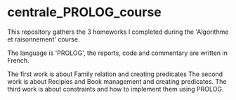 # centrale_PROLOG_course

This repository gathers the 3 homeworks I completed during the 'Algorithme et raisonnement' course. 

The language is 'PROLOG', the reports, code and commentary are written in French.

The first work is about Family relation and creating predicates
The second work is about Recipies and Book management and creating predicates.
The third work is about constraints and how to implement them using PROLOG.
